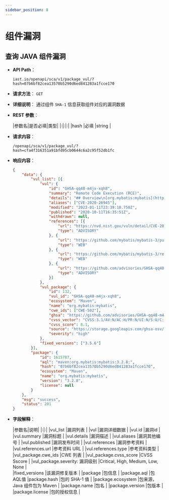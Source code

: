 ```yaml
---
sidebar_position: 8
---
```


# 组件漏洞

## 查询 JAVA 组件漏洞

* **API Path**： 

	`iast.io/openapi/sca/v1/package_vul/?hash=07b6bf82cea13570b5290d6ed841283a1fcce170`


* **请求方法**：
`GET`

* **详细说明**：
通过组件 `SHA-1` 信息获取组件对应的漏洞数据

* **REST 参数**：

	|参数名|是否必填|类型|
	|:|:|:|
	|hash |必填 |string |

* **请求内容**：

	```
	/openapi/sca/v1/package_vul/?hash=cfa4f316351a91bfd95cb0644c6a2c95f52db1fc
	```

* **响应内容**：

	```json
	{
		"data": {
			"vul_list": [{
				"vul": {
					"id": "GHSA-qq48-m4jx-xqh8",
					"summary": "Remote Code Execution (RCE)",
					"details": "## Overview\n[org.mybatis:mybatis](https://github.com/mybatis/mybatis-3) is a SQL mapper framework\n\nAffected versions of this package are vulnerable to Remote Code Execution (RCE). It mishandles deserialization of object streams. All of the following conditions needs to be met in order to trigger RCE.\r\n1. the user enabled the built-in 2nd level cache [1]\r\n2. the user did not setup JEP-290 filter\r\n3. the attacker found a way to modify entries of the private Map field i.e. `org.apache.ibatis.cache.impl.PerpetualCache.cache` and a valid cache key\n## Remediation\nUpgrade `org.mybatis:mybatis` to version 3.5.6 or higher.\n## References\n- [GitHub PR](https://github.com/mybatis/mybatis-3/pull/2079)\n",
					"aliases": ["CVE-2020-26945"],
					"modified": "2022-01-11T23:39:10.758Z",
					"published": "2020-10-11T16:35:51Z",
					"withdrawn": null,
					"references": [{
						"url": "https://nvd.nist.gov/vuln/detail/CVE-2020-26945",
						"type": "ADVISORY"
					}, {
						"url": "https://github.com/mybatis/mybatis-3/pull/2079",
						"type": "WEB"
					}, {
						"url": "https://github.com/mybatis/mybatis-3/releases/tag/mybatis-3.5.6",
						"type": "WEB"
					}, {
						"url": "https://github.com/advisories/GHSA-qq48-m4jx-xqh8",
						"type": "ADVISORY"
					}]
				},
				"vul_package": {
					"id": 132,
					"vul_id": "GHSA-qq48-m4jx-xqh8",
					"ecosystem": "Maven",
					"name": "org.mybatis:mybatis",
					"cwe_ids": ["CWE-502"],
					"ghsa": "https://github.com/advisories/GHSA-qq48-m4jx-xqh8",
					"cvss_vector": "CVSS:3.1/AV:N/AC:H/PR:N/UI:N/S:U/C:H/I:H/A:H",
					"cvss_score": 8.1,
					"source": "https://storage.googleapis.com/ghsa-osv/GHSA-qq48-m4jx-xqh8.json",
					"severity": "high"
				},
				"fixed_versions": ["3.5.6"]
			}],
			"package": {
				"id": 1615787,
				"aql": "maven:org.mybatis:mybatis:3.2.8:",
				"hash": "07b6bf82cea13570b5290d6ed841283a1fcce170",
				"ecosystem": "Maven",
				"name": "org.mybatis:mybatis",
				"version": "3.2.8",
				"license": null
			}
		},
		"msg": "success",
		"status": 201
	}
	```

* **字段解释**：

	|参数名|说明|
	|:|:|
	|vul_list |漏洞列表 |
	|vul |漏洞详细数据 |
	|vul.id |漏洞id |
	|vul.summary |漏洞标题 |
	|vul.details |漏洞描述 |
	|vul.aliases |漏洞其他编号 |
	|vul.published |漏洞发布时间 |
	|vul.references |漏洞参考资料 |
	|vul.references.url |参考资料 URL |
	|vul.references.type |参考资料类型 |  
	|vul_package.cwe_ids |CWE 列表 |
	|vul_package.cvss_score |CVSS Sscore |
	|vul_package.severity: 漏洞级别 |Critical, High, Medium, Low, None |   
	|fixed_versions |该漏洞修复版本 |
	|package |包信息 |
	|package.aql |包 AQL值
	|package.hash |包的 SHA-1 值 |
	|package.ecosystem |包来源，Java 组件包为 Maven |
	|package.name |包名 |
	|package.version |包版本 |
	|package.license |包的授权信息 |

